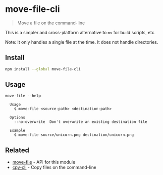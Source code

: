 # move-file-cli

> Move a file on the command-line

This is a simpler and cross-platform alternative to `mv` for build scripts, etc.

Note: It only handles a single file at the time. It does not handle directories.

## Install

```sh
npm install --global move-file-cli
```

## Usage

```
move-file --help

  Usage
    $ move-file <source-path> <destination-path>

  Options
    --no-overwrite  Don't overwrite an existing destination file

  Example
    $ move-file source/unicorn.png destination/unicorn.png
```

## Related

- [move-file](https://github.com/sindresorhus/move-file) - API for this module
- [cpy-cli](https://github.com/sindresorhus/cpy-cli) - Copy files on the command-line
